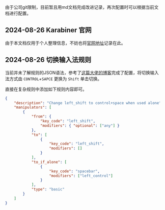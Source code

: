 由于公司git限制，目前暂且用md文档完成改进记录，再次配置时可以根据当前文档进行配置。

## 2024-08-26 Karabiner 官网

由于本文档仅用于个人整理信息，不妨也将[官网地址](https://karabiner-elements.pqrs.org/)记录在此。

## 2024-08-26 切换输入法规则

当前并未了解规则的JSON语法，参考了[这篇大佬的博客](https://arminli.com/custom-karabiner-elements-shift/)完成了配置，将切换输入法方式由 `CONTROL`+`SAPCE` 更换为 `Shift` 单击切换。

直接在复杂规则中添加如下规则内容即可。

```json
{
    "description": "Change left_shift to control+space when used alone",
    "manipulators": [
        {
            "from": {
                "key_code": "left_shift",
                "modifiers": { "optional": ["any"] }
            },
            "to": [
                {
                    "key_code": "left_shift",
                    "modifiers": []
                }
            ],
            "to_if_alone": [
                {
                    "key_code": "spacebar",
                    "modifiers": ["left_control"]
                }
            ],
            "type": "basic"
        }
    ]
}
```
